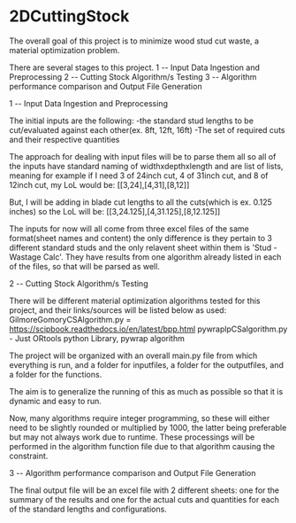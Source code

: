 # 2DCuttingStock
The overall goal of this project is to minimize wood stud cut waste, a material optimization problem.


There are several stages to this project.
1 -- Input Data Ingestion and Preprocessing
2 -- Cutting Stock Algorithm/s Testing
3 -- Algorithm performance comparison and Output File Generation

1 -- Input Data Ingestion and Preprocessing

The initial inputs are the following:
-the standard stud lengths to be cut/evaluated against each other(ex. 8ft, 12ft, 16ft)
-The set of required cuts and their respective quantities

The approach for dealing with input files will be to parse them all so all of the inputs have standard naming of widthxdepthxlength and are list of lists, meaning for example
if I need 3 of 24inch cut, 4 of 31inch cut, and 8 of 12inch cut, my LoL would be:
[[3,24],[4,31],[8,12]]

But, I will be adding in blade cut lengths to all the cuts(which is ex. 0.125 inches) so the LoL will be:
[[3,24.125],[4,31.125],[8,12.125]]

The inputs for now will all come from three excel files of the same format(sheet names and content) the only difference is they pertain to 3 different standard studs and the only relavent sheet within them is 'Stud - Wastage Calc'. They have results from one algorithm already listed in each of the files, so that will be parsed as well.

2 -- Cutting Stock Algorithm/s Testing


There will be different material optimization algorithms tested for this project, and their links/sources will be listed below as used:
GilmoreGomoryCSAlgorithm.py = https://scipbook.readthedocs.io/en/latest/bpp.html 
pywraplpCSalgorithm.py - Just ORtools python Library, pywrap algorithm

The project will be organized with an overall main.py file from which everything is run, and a folder for inputfiles, a folder for the outputfiles, and a folder for the functions.

The aim is to generalize the running of this as much as possible so that it is dynamic and easy to run. 

Now, many algorithms require integer programming, so these will either need to be slightly rounded or multiplied by 1000, the latter being preferable but may not always work due to runtime. These processings will be performed in the algorithm function file due to that algorithm causing the constraint. 






3 -- Algorithm performance comparison and Output File Generation

The final output file will be an excel file with 2 different sheets: one for the summary of the results and one for the actual cuts and quantities for each of the standard lengths and configurations.


